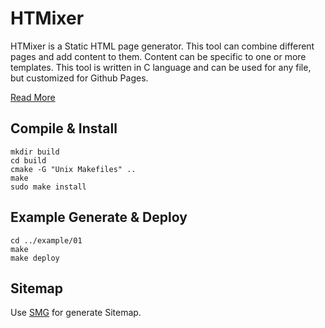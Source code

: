 # HTMixer
HTMixer is a Static HTML page generator. This tool can combine different pages and add content to them. Content can be specific to one or more templates. This tool is written in C language and can be used for any file, but customized for Github Pages. 

[Read More](https://liyanboy74.github.io/htmixer/)

## Compile & Install
```
mkdir build
cd build
cmake -G "Unix Makefiles" ..
make
sudo make install
```

## Example Generate & Deploy
```
cd ../example/01
make
make deploy
```

## Sitemap
Use [SMG](https://github.com/liyanboy74/smg) for generate Sitemap.
